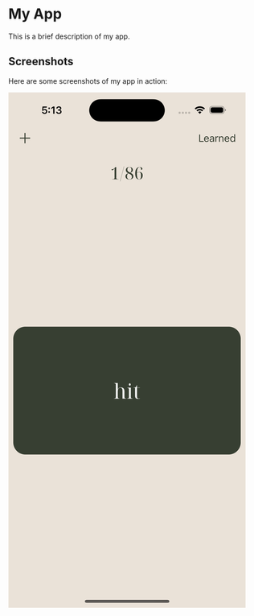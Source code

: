 # My App

This is a brief description of my app.

## Screenshots

Here are some screenshots of my app in action:

![Screenshot 1](Screenshots/screenshot1.png)
